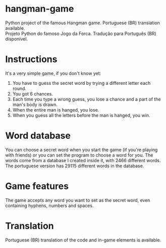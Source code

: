 # hangman-game
Python project of the famous Hangman game. Portuguese (BR) translation available.  
Projeto Python do famoso Jogo da Forca. Tradução para Português (BR) disponível.

# Instructions
It's a very simple game, if you don't know yet:
1. You have to guess the secret word by trying a different letter each round.
2. You got 6 chances.
3. Each time you type a wrong guess, you lose a chance and a part of the man's body is drawn.
4. When the entire man is hanged, you lose.
5. When you guess all the letters before the man is hanged, you win.

# Word database
You can choose a secret word when you start the game (if you're playing with friends) or you can set the program to choose a word for you. The words come from a database I created inside it, with 2466 different words. The portuguese version has 29115 different words in the database.

# Game features
The game accepts any word you want to set as the secret word, even containing hyphens, numbers and spaces.

# Translation
Portuguese (BR) translation of the code and in-game elements is available.
